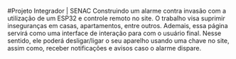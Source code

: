 #Projeto Integrador | SENAC 
Construindo um alarme contra invasão com a utilização de um ESP32 e controle remoto no site. 
O trabalho visa suprimir inseguranças em casas, apartamentos, entre outros. 
Ademais, essa página servirá como uma interface de interação para com o usuário final.
Nesse sentido, ele poderá desligar/ligar o seu aparelho usando uma chave no site, assim como, receber notificações e avisos caso o alarme dispare.
